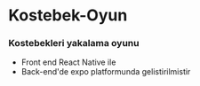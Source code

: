 # Kostebek-Oyun

 ### Kostebekleri yakalama oyunu 

- Front end React Native ile 
- Back-end'de expo platformunda gelistirilmistir
